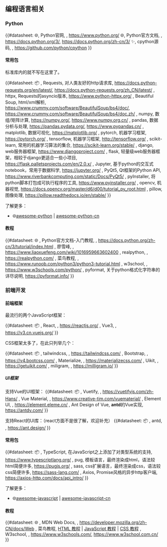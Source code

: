 ## 编程语言相关

### Python

{{#datasheet:
🌐, Python官网, , https://www.python.org/
🌐, Python官方文档, , https://docs.python.org/3/, https://docs.python.org/zh-cn/3/
✨, cpython源码, , https://github.com/python/cpython
}}

#### 常用包

标准库内的就不写在这里了。

{{#datasheet: 📦
, Requests, 对人类友好的http请求库, https://docs.python-requests.org/en/latest/, https://docs.python-requests.org/zh_CN/latest/
, httpx, Requests的asyncio版本, https://www.python-httpx.org/
, Beautiful Soup, html/xml解析, https://www.crummy.com/software/BeautifulSoup/bs4/doc/, https://www.crummy.com/software/BeautifulSoup/bs4/doc.zh/
, numpy, 数组/矩阵计算, https://numpy.org/, https://www.numpy.org.cn/
, pandas, 数据分析与处理, https://pandas.pydata.org/, https://www.pypandas.cn/
, matplotlib, 数据可视化, https://matplotlib.org/
, pytorch, 机器学习框架, https://pytorch.org/
, tensorflow, 机器学习框架, http://tensorflow.org/
, scikit-learn, 常用的机器学习算法的集合, https://scikit-learn.org/stable/
, django, web服务器框架, https://www.djangoproject.com/
, flask, 轻量级web服务器框架，相较于django更适合一些小项目, https://flask.palletsprojects.com/en/2.0.x/
, Jupyter, 基于python的交互式notebook，常用于数据科学, https://jupyter.org/
, PyQt5, Qt框架的Python API, https://www.riverbankcomputing.com/static/Docs/PyQt5/
, pyInstaller, 将python脚本打包成可执行程序的工具, https://www.pyinstaller.org/
, opencv, 机器视觉, https://docs.opencv.org/master/d6/d00/tutorial_py_root.html
, pillow, 图像处理, https://pillow.readthedocs.io/en/stable/
}}

了解更多：

- 🌐[awesome-python](https://github.com/vinta/awesome-python) | [awesome-python-cn](https://github.com/jobbole/awesome-python-cn)

#### 教程

{{#datasheet: 🌐
, Python官方文档-入门教程, , https://docs.python.org/zh-cn/3/tutorial/index.html
, 廖雪峰, , https://www.liaoxuefeng.com/wiki/1016959663602400
, realpython, , https://realpython.com/
, 菜鸟教程, , https://www.runoob.com/python3/python3-tutorial.html
, w3school, , https://www.w3schools.com/python/
, pyformat, 关于python格式化字符串的详尽说明, https://pyformat.info/
}}

### 前端开发

#### 前端框架

最流行的两个JavaScript框架：

{{#datasheet: 📦
, React, , https://reactjs.org/
, Vue3, , https://v3.cn.vuejs.org/
}}

CSS框架太多了，在此只列举几个：

{{#datasheet: 📦
, tailwindcss, , https://tailwindcss.com/
, Bootstrap, , https://v4.bootcss.com/
, Materialize, , https://materializecss.com/
, Uikit, , https://getuikit.com/
, miligram, , https://milligram.io/
}}

##### UI框架

支持Vue的UI框架：
{{#datasheet: 📦
, Vuetify, , https://vuetifyjs.com/zh-Hans/
, Vue Material, , https://www.creative-tim.com/vuematerial/
, Element UI, , https://element.eleme.cn/
, Ant Design of Vue, **antd**的Vue实现, https://antdv.com/
}}

支持React的UI库：（react方面不是很了解，欢迎补充）
{{#datasheet: 📦
, antd, , https://ant.design/
}}

#### 常用包

{{#datasheet: 📦
, TypeScript, 在JavaScript之上添加了对类型系统的支持, https://www.typescriptlang.org/
, pug, 模板语言，最终渲染成html，语法较html简便许多, https://pugjs.org/
, sass, css扩展语言，最终渲染成css，语法较css简便许多, https://sass-lang.com/
, Axios, Promise风格的异步http客户端, https://axios-http.com/docs/api_intro/
}}

了解更多：

- 🌐[awesome-javascript](https://github.com/sorrycc/awesome-javascript) | [awesome-javascript-cn](https://github.com/jobbole/awesome-javascript-cn)

#### 教程

{{#datasheet: 🌐
, MDN Web Docs, , https://developer.mozilla.org/zh-CN/docs/Web
, 菜鸟教程, [HTML 教程](https://www.runoob.com/html/html-tutorial.html) | [JavaScript 教程](https://www.runoob.com/js/js-tutorial.html) | [CSS 教程](https://www.runoob.com/css/css-tutorial.html)
, W3school, , https://www.w3schools.com/, https://www.w3school.com.cn/
}}
